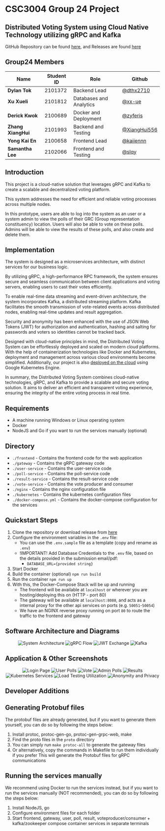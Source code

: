 # CSC3004 Group 24 Project
## Distributed Voting System using Cloud Native Technology utilizing gRPC and Kafka
GitHub Repository can be found [here](https://github.com/dthx2710/csc3004-group24-2023), and Releases are found [here](https://github.com/dthx2710/csc3004-group24-2023/releases)
## Group24 Members
| Name                   | Student ID | Role                        | Github                                               |
| ---------------------- | ---------- | --------------------------- | ---------------------------------------------------- |
| **Dylan Tok**          | 2101372    | Backend Lead                | [@dthx2710](https://github.com/dthx2710)             |
| **Xu Xueli**           | 2101812    | Databases and Analytics     | [@xx-ue](https://github.com/xx-ue)                   |
| **Derick Kwok**        | 2100689    | Docker and Deployment       | [@zyferis](https://github.com/zyferis)               |
| **Zhang XiangHui**     | 2101993    | Backend and Testing         | [@XiangHui556](https://github.com/XiangHui556)       |
| **Yong Kai En**        | 2100658    | Frontend Lead               | [@kaiiennn](https://github.com/kaiiennn)             |
| **Samantha Lee**       | 2102066    | Frontend and Testing        | [@slqy](https://github.com/slqy)                     |

## Introduction
This project is a cloud-native solution that leverages gRPC and Kafka to create a scalable and decentralized voting platform.

This system addresses the need for efficient and reliable voting processes across multiple nodes.

In this prototype, users are able to log into the system as an user or a system admin to view the polls of their GRC (Group representation constituency) location. Users will also be able to vote on these polls. Admins will be able to view the results of these polls, and also create and delete them.

## Implementation
The system is designed as a microservices architecture, with distinct services for our business logic.

By utilizing gRPC, a high-performance RPC framework, the system ensures secure and seamless communication between client applications and voting servers, enabling users to cast their votes efficiently.

To enable real-time data streaming and event-driven architecture, the system incorporates Kafka, a distributed streaming platform. Kafka facilitates the smooth transmission of vote-related events across distributed nodes, enabling real-time updates and result aggregation.

Security and anonymity has been enhanced with the use of JSON Web Tokens (JWT) for authorization and authentication, hashing and salting for passwords and voters so identities cannot be tracked back.

Designed with cloud-native principles in mind, the Distributed Voting System can be effortlessly deployed and scaled on modern cloud platforms. With the help of containerization technologies like Docker and Kubernetes, deployment and management across various cloud environments become simplified. Additionally, our project is also [deployed on the cloud](http://35.187.251.126/) using Google Kubernetes Engine.

In summary, the Distributed Voting System combines cloud-native technologies, gRPC, and Kafka to provide a scalable and secure voting solution. It aims to deliver an efficient and transparent voting experience, ensuring the integrity of the entire voting process in real time.

## Requirements
- A machine running Windows or Linux operating system
- Docker
- NodeJS and Go if you want to run the services manually (optional)

## Directory
- `./frontend` - Contains the frontend code for the web application
- `./gateway` - Contains the gRPC gateway code
- `./user-service` - Contains the user-service code
- `./poll-service` - Contains the poll-service code
- `./result-service` - Contains the result-service code
- `./vote-service` - Contains the vote producer and consumer
- `./nginx` - Contains the nginx configuration file
- `./kubernetes` - Contains the kubernetes configuration files
- `./docker-compose.yml` - Contains the docker-compose configuration for the services

## Quickstart Steps
1. Clone the repository or download release from [here](https://github.com/dthx2710/csc3004-group24-2023/releases)
2. Configure the environment variables in the `.env` file:
   - You can use the `.env.sample` file as a template (copy and rename as `.env`)
   - !IMPORTANT! Add Database Credentials to the `.env` file, based on the details provided in the submission email/pdf:
     - `DATABASE_URL={provided string}`
3. Start Docker
4. Build the container (optional)
   `npm run build`
5. Run the container
   `npm run up`
6. With this, the Docker-Compose Stack will be up and running
   - The frontend will be available at `localhost` or wherever you are hosting/deploying this on (HTTP - port 80)
   - The gateway will be available at `localhost:8080`, and acts as a internal proxy for the other api services on ports (e.g. `50051`-`50054`)
   - We have an NGINX reverse proxy running on port `80` to route the traffic to the frontend and gateway

## Software Architecture and Diagrams
<p align="center">
   <img src="https://github.com/dthx2710/csc3004-group24-2023/assets/37941268/7db24d8d-ef03-434a-865c-b63bb36a6a8c" alt="System Architecture" />
   <img src="https://github.com/dthx2710/csc3004-group24-2023/assets/37941268/99217d92-96ef-4b97-aeca-8f8f49b6d76c" alt="gRPC Flow" />
   <img src="https://github.com/dthx2710/csc3004-group24-2023/assets/37941268/f7f0339a-57d9-4d09-9c9d-df645874cde6" alt="JWT Exchange" />
   <img src="https://github.com/dthx2710/csc3004-group24-2023/assets/37941268/4e6f6956-8af0-483a-8b28-572ddc6f2b01" alt="Kafka" />
</p>

## Application & Other Screenshots
<p align="center">
   <img src="https://github.com/dthx2710/csc3004-group24-2023/assets/37941268/eac5b161-2d52-4912-9863-da41d15dc57d" alt="Login Page" />
   <img src="https://github.com/dthx2710/csc3004-group24-2023/assets/37941268/bd0b7f90-4d7c-4f76-9f79-51f7b5699480" alt="User Polls" />
   <img src="https://github.com/dthx2710/csc3004-group24-2023/assets/37941268/ad1430ed-04fa-4ef6-ad93-d337b548635b" alt="Vote" />
   <img src="https://github.com/dthx2710/csc3004-group24-2023/assets/37941268/fba8f708-f8f7-4985-bf64-57b5c846c14d" alt="Admin Polls" />
   <img src="https://github.com/dthx2710/csc3004-group24-2023/assets/37941268/b3f28510-d0b4-41b8-9b7f-fff2c45980c9" alt="Results" />
   <img src="https://github.com/dthx2710/csc3004-group24-2023/assets/37941268/c3dd28ef-31dc-4301-97cb-b67167ccd8f7" alt="Kubernetes Services" />
   <img src="https://github.com/dthx2710/csc3004-group24-2023/assets/37941268/d88a4685-f043-4763-b60f-311c3d6cbee7" alt="Load Testing Utilization" />
   <img src="https://github.com/dthx2710/csc3004-group24-2023/assets/37941268/813b86fd-506a-49cb-a2fc-89ab5a5034d0" alt="Anonymity and Privacy" />
</p>

## Developer Additions
## Generating Protobuf files
The protobuf files are already generated, but if you want to generate them yourself, you can do so by following the steps below:
1. Install protoc, protoc-gen-go, protoc-gen-grpc-web, make
2. Find the proto files in the `proto` directory
4. You can simply run `make protoc-all` to generate the gateway files
5. Or alternatively, copy the commands in Makefile to run them individually if you prefer
This will generate the Protobuf files for gRPC communications

## Running the services manually
We recommend using Docker to run the services instead, but if you want to run the services manually (NOT recommended), you can do so by following the steps below:
1. Install NodeJS, go
2. Configure environment files for each folder
3. Start frontend, gateway, user, poll, result, voteproducer/consumer + kafka/zookeeper compose container services in separate terminals
